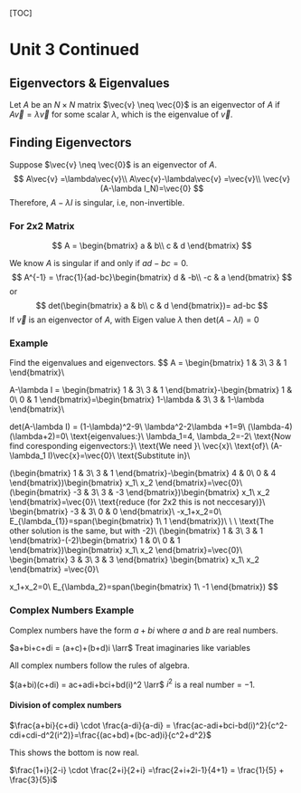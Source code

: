 [TOC]

# Unit 3 Continued

## Eigenvectors & Eigenvalues

Let *A* be an $N\times N$ matrix $\vec{v} \neq \vec{0}$ is an eigenvector of *A* if $A\vec{v} = \lambda\vec{v}$ for some scalar $\lambda$, which is the eigenvalue of $\vec{v}.$

## Finding Eigenvectors

Suppose $\vec{v} \neq \vec{0}$ is an eigenvector of *A*.
$$
A\vec{v} =\lambda\vec{v}\\
A\vec{v}-\lambda\vec{v} =\vec{v}\\
\vec{v}(A-\lambda I_N)=\vec{0}
$$
Therefore, $A-\lambda I$ is singular, i.e, non-invertible.

### For 2x2 Matrix

$$
A = \begin{bmatrix}
a & b\\
c & d
\end{bmatrix}
$$

We know *A* is singular if and only if $ad-bc=0$.
$$
A^{-1} = \frac{1}{ad-bc}\begin{bmatrix}
d & -b\\
-c & a
\end{bmatrix}
$$
or
$$
det(\begin{bmatrix}
a & b\\
c & d
\end{bmatrix})= ad-bc
$$
If $\vec{v}$ is an eigenvector of *A*, with Eigen value $\lambda$ then det$(A-\lambda I) = 0$

### Example

Find the eigenvalues and eigenvectors.
$$
A = \begin{bmatrix}
1 & 3\\
3 & 1
\end{bmatrix}\\

A-\lambda I = \begin{bmatrix}
1 & 3\\
3 & 1
\end{bmatrix}-\begin{bmatrix}
1 & 0\\
0 & 1
\end{bmatrix}=\begin{bmatrix}
1-\lambda & 3\\
3 & 1-\lambda
\end{bmatrix}\\

det(A-\lambda I) = (1-\lambda)^2-9\\
\lambda^2-2\lambda +1=9\\
(\lambda-4)(\lambda+2)=0\\
\text{eigenvalues:}\ \lambda_1=4, \lambda_2=-2\\
\text{Now find coresponding eigenvectors:}\\
\text{We need }\ \vec{x}\ \text{of}\ (A-\lambda_1 I)\vec{x}=\vec{0}\\
\text{Substitute in}\\

(\begin{bmatrix}
1 & 3\\
3 & 1
\end{bmatrix}-\begin{bmatrix}
4 & 0\\
0 & 4
\end{bmatrix})\begin{bmatrix}
x_1\\
x_2
\end{bmatrix}=\vec{0}\\
(\begin{bmatrix}
-3 & 3\\
3 & -3
\end{bmatrix})\begin{bmatrix}
x_1\\
x_2
\end{bmatrix}=\vec{0}\\
\text{reduce (for 2x2 this is not neccesary)}\\
\begin{bmatrix}
-3 & 3\\
0 & 0
\end{bmatrix}\\
-x_1+x_2=0\\
E_{\lambda_{1}}=span(\begin{bmatrix}
1\\
1
\end{bmatrix})\\
\\
\\
\text{The other solution is the same, but with -2}\\
(\begin{bmatrix}
1 & 3\\
3 & 1
\end{bmatrix}-(-2)\begin{bmatrix}
1 & 0\\
0 & 1
\end{bmatrix})\begin{bmatrix}
x_1\\
x_2
\end{bmatrix}=\vec{0}\\
\begin{bmatrix}
3 & 3\\
3 & 3
\end{bmatrix}
\begin{bmatrix}
x_1\\
x_2
\end{bmatrix} =\vec{0}\\

x_1+x_2=0\\
E_{\lambda_2}=span(\begin{bmatrix}
1\\
-1
\end{bmatrix})
$$

### Complex Numbers Example

Complex numbers have the form $a+bi$ where *a* and *b* are real numbers.

$a+bi+c+di = (a+c)+(b+d)i \larr$ Treat imaginaries like variables

All complex numbers follow the rules of algebra.

$(a+bi)(c+di) = ac+adi+bci+bd(i)^2  \larr$ $i^2$ is a real number = $-1$.

#### Division of complex numbers

$\frac{a+bi}{c+di} \cdot \frac{a-di}{a-di} = \frac{ac-adi+bci-bd(i)^2}{c^2-cdi+cdi-d^2(i^2)}=\frac{(ac+bd)+(bc-ad)i}{c^2+d^2}$

This shows the bottom is now real.

$\frac{1+i}{2-i} \cdot \frac{2+i}{2+i} =\frac{2+i+2i-1}{4+1} = \frac{1}{5} + \frac{3}{5}i$



